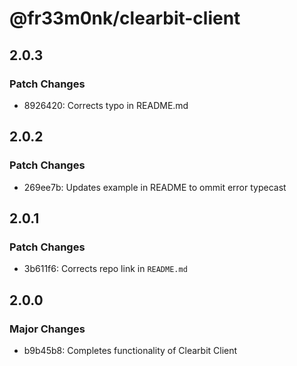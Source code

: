 # @fr33m0nk/clearbit-client

## 2.0.3

### Patch Changes

- 8926420: Corrects typo in README.md

## 2.0.2

### Patch Changes

- 269ee7b: Updates example in README to ommit error typecast

## 2.0.1

### Patch Changes

- 3b611f6: Corrects repo link in `README.md`

## 2.0.0

### Major Changes

- b9b45b8: Completes functionality of Clearbit Client
